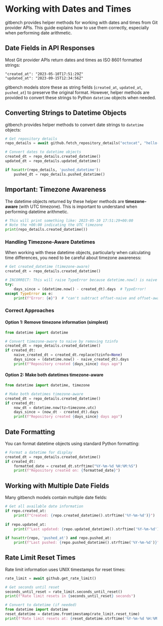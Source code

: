# Working with Dates and Times

gitbench provides helper methods for working with dates and times from Git provider APIs. This guide explains how to use them correctly, especially when performing date arithmetic.

## Date Fields in API Responses

Most Git provider APIs return dates and times as ISO 8601 formatted strings:

```
"created_at": "2023-05-10T17:51:29Z"
"updated_at": "2023-09-15T12:34:56Z"
```

gitbench models store these as string fields (`created_at`, `updated_at`, `pushed_at`) to preserve the original format. However, helper methods are provided to convert these strings to Python `datetime` objects when needed.

## Converting Strings to Datetime Objects

gitbench provides helper methods to convert date strings to `datetime` objects:

```python
# Get repository details
repo_details = await github.fetch_repository_details("octocat", "hello-world")

# Convert dates to datetime objects
created_dt = repo_details.created_datetime()
updated_dt = repo_details.updated_datetime()

if hasattr(repo_details, 'pushed_datetime'):
    pushed_dt = repo_details.pushed_datetime()
```

## Important: Timezone Awareness

The datetime objects returned by these helper methods are **timezone-aware** (with UTC timezone). This is important to understand when performing datetime arithmetic.

```python
# This will print something like: 2023-05-10 17:51:29+00:00
# Note the +00:00 indicating the UTC timezone
print(repo_details.created_datetime())
```

### Handling Timezone-Aware Datetimes

When working with these datetime objects, particularly when calculating time differences, you need to be careful about timezone awareness:

```python
# Get created_datetime (timezone-aware)
created_dt = repo_details.created_datetime()

# INCORRECT: This will raise TypeError because datetime.now() is naive
try:
    days_since = (datetime.now() - created_dt).days  # TypeError!
except TypeError as e:
    print(f"Error: {e}")  # "can't subtract offset-naive and offset-aware datetimes"
```

### Correct Approaches

#### Option 1: Remove timezone information (simplest)

```python
from datetime import datetime

# Convert timezone-aware to naive by removing tzinfo
created_dt = repo_details.created_datetime()
if created_dt:
    naive_created_dt = created_dt.replace(tzinfo=None)
    days_since = (datetime.now() - naive_created_dt).days
    print(f"Repository created {days_since} days ago")
```

#### Option 2: Make both datetimes timezone-aware

```python
from datetime import datetime, timezone

# Make both datetimes timezone-aware
created_dt = repo_details.created_datetime()
if created_dt:
    now_dt = datetime.now(tz=timezone.utc)
    days_since = (now_dt - created_dt).days
    print(f"Repository created {days_since} days ago")
```

## Date Formatting

You can format datetime objects using standard Python formatting:

```python
# Format a datetime for display
created_dt = repo_details.created_datetime()
if created_dt:
    formatted_date = created_dt.strftime("%Y-%m-%d %H:%M:%S")
    print(f"Repository created on: {formatted_date}")
```

## Working with Multiple Date Fields

Many gitbench models contain multiple date fields:

```python
# Get all available date information
if repo.created_at:
    print(f"Created: {repo.created_datetime().strftime('%Y-%m-%d')}")
    
if repo.updated_at:
    print(f"Last updated: {repo.updated_datetime().strftime('%Y-%m-%d')}")
    
if hasattr(repo, 'pushed_at') and repo.pushed_at:
    print(f"Last pushed: {repo.pushed_datetime().strftime('%Y-%m-%d')}")
```

## Rate Limit Reset Times

Rate limit information uses UNIX timestamps for reset times:

```python
rate_limit = await github.get_rate_limit()

# Get seconds until reset
seconds_until_reset = rate_limit.seconds_until_reset()
print(f"Rate limit resets in {seconds_until_reset} seconds")

# Convert to datetime (if needed)
from datetime import datetime
reset_datetime = datetime.fromtimestamp(rate_limit.reset_time)
print(f"Rate limit resets at: {reset_datetime.strftime('%Y-%m-%d %H:%M:%S')}")
```